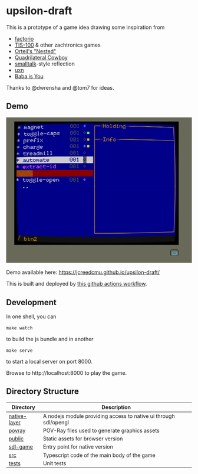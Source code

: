 upsilon-draft
=============

This is a prototype of a game idea drawing some inspiration from

 - [factorio](https://en.wikipedia.org/wiki/Factorio)
 - [TIS-100](https://en.wikipedia.org/wiki/TIS-100) & other zachtronics games
 - [Orteil's "Nested"](https://orteil.dashnet.org/nested)
 - [Quadrilateral Cowboy](https://en.wikipedia.org/wiki/Quadrilateral_Cowboy)
 - [smalltalk](https://en.wikipedia.org/wiki/Smalltalk)-style reflection
 - [uxn](https://100r.co/site/uxn.html)
 - [Baba is You](https://hempuli.com/baba/)

Thanks to @dwrensha and @tom7 for ideas.

Demo
----

[![image](screenshot.png)](https://jcreedcmu.github.io/upsilon-draft/)

Demo available here: https://jcreedcmu.github.io/upsilon-draft/

This is built and deployed by [this github actions workflow](https://github.com/jcreedcmu/upsilon-draft/blob/main/.github/workflows/static.yml).

Development
----------

In one shell, you can
```shell
make watch
```
to build the js bundle and in another
```shell
make serve
```
to start a local server on port 8000.

Browse to http://localhost:8000 to play the game.

Directory Structure
-------------------

| Directory | Description |
| --- | --- |
| [native-layer](native-layer) | A nodejs module providing access to native ui through sdl/opengl     |
| [povray](povray) | POV-Ray files used to generate graphics assets |
| [public](public) | Static assets for browser version |
| [sdl-game](sdl-game) | Entry point for native version |
| [src](src) | Typescript code of the main body of the game |
| [tests](tests) | Unit tests |
